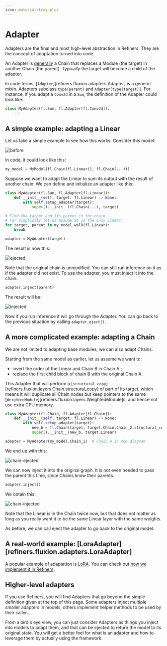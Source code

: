 ```yaml
---
icon: material/tray-plus
---
```


# Adapter

Adapters are the final and most high-level abstraction in Refiners. They are the concept of adaptation turned into code.

An Adapter is [generally](#higher-level-adapters) a Chain that replaces a Module (the target) in another Chain (the parent). Typically the target will become a child of the adapter.

In code terms, [`Adapter`][refiners.fluxion.adapters.Adapter] is a generic mixin. Adapters subclass `type(parent)` and `Adapter[type(target)]`. For instance, if you adapt a `Conv2d` in a `Sum`, the definition of the Adapter could look like:

```py
class MyAdapter(fl.Sum, fl.Adapter[fl.Conv2d]):
    ...
```

## A simple example: adapting a Linear

Let us take a simple example to see how this works. Consider this model:

![before](linear-before.png)

In code, it could look like this:

```py
my_model = MyModel(fl.Chain(fl.Linear(), fl.Chain(...)))
```

Suppose we want to adapt the Linear to sum its output with the result of another chain. We can define and initialize an adapter like this:

```py
class MyAdapter(fl.Sum, fl.Adapter[fl.Linear]):
    def __init__(self, target: fl.Linear) -> None:
        with self.setup_adapter(target):
            super().__init__(fl.Chain(...), target)

# Find the target and its parent in the chain.
# For simplicity let us assume it is the only Linear.
for target, parent in my_model.walk(fl.Linear):
    break

adapter = MyAdapter(target)
```

The result is now this:

![ejected](linear-ejected.png)

Note that the original chain is unmodified. You can still run inference on it as if the adapter did not exist. To use the adapter, you must inject it into the chain:

```py
adapter.inject(parent)
```

The result will be:

![injected](linear-injected.png)

Now if you run inference it will go through the Adapter. You can go back to the previous situation by calling `adapter.eject()`.

## A more complicated example: adapting a Chain

We are not limited to adapting base modules, we can also adapt Chains.

Starting from the same model as earlier, let us assume we want to:

- invert the order of the Linear and Chain B in Chain A ;
- replace the first child block of chain B with the original Chain A.

This Adapter that will perform a [`structural_copy`][refiners.fluxion.layers.Chain.structural_copy] of part of its target, which means it will duplicate all Chain nodes but keep pointers to the same [`WeightedModule`][refiners.fluxion.layers.WeightedModule]s, and hence not use extra GPU memory.

```py
class MyAdapter(fl.Chain, fl.Adapter[fl.Chain]):
    def __init__(self, target: fl.Linear) -> None:
        with self.setup_adapter(target):
            new_b = fl.Chain(target, target.Chain.Chain_2.structural_copy())
            super().__init__(new_b, target.Linear)

adapter = MyAdapter(my_model.Chain_1)  # Chain A in the diagram
```

We end up with this:

![chain-ejected](chain-ejected.png)

We can now inject it into the original graph. It is not even needed to pass the parent this time, since Chains know their parents.

```py
adapter.inject()
```

We obtain this:

![chain-injected](chain-injected.png)

Note that the Linear is in the Chain twice now, but that does not matter as long as you really want it to be the same Linear layer with the same weights.

As before, we can call eject the adapter to go back to the original model.

## A real-world example: [LoraAdapter][refiners.fluxion.adapters.LoraAdapter]

A popular example of adaptation is [LoRA](https://arxiv.org/abs/2106.09685). You can check out [how we implement it in Refiners](https://github.com/finegrain-ai/refiners/blob/main/src/refiners/fluxion/adapters/lora.py).

## Higher-level adapters

If you use Refiners, you will find Adapters that go beyond the simple definition given at the top of this page. Some adapters inject multiple smaller adapters in models, others implement helper methods to be used by their caller...

From a bird's eye view, you can just consider Adapters as things you inject into models to adapt them, and that can be ejected to return the model to its original state. You will get a better feel for what is an adapter and how to leverage them by actually using the framework.
